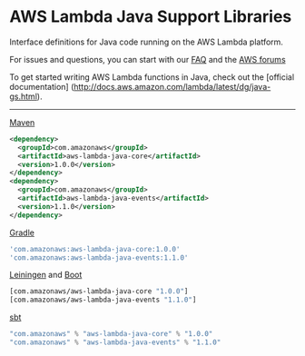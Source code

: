 # AWS Lambda Java Support Libraries 
Interface definitions for Java code running on the AWS Lambda platform.

For issues and questions, you can start with our [FAQ](https://aws.amazon.com/lambda/faqs/) and the [AWS forums](https://forums.aws.amazon.com/forum.jspa?forumID=186)

To get started writing AWS Lambda functions in Java, check out the [official documentation] (http://docs.aws.amazon.com/lambda/latest/dg/java-gs.html).

___

[Maven](https://maven.apache.org)

```xml
<dependency>
  <groupId>com.amazonaws</groupId>
  <artifactId>aws-lambda-java-core</artifactId>
  <version>1.0.0</version>
</dependency>
<dependency>
  <groupId>com.amazonaws</groupId>
  <artifactId>aws-lambda-java-events</artifactId>
  <version>1.1.0</version>
</dependency>
```

[Gradle](https://gradle.org)

```groovy
'com.amazonaws:aws-lambda-java-core:1.0.0'
'com.amazonaws:aws-lambda-java-events:1.1.0'
```

[Leiningen](http://leiningen.org) and [Boot](http://boot-clj.com)

```clojure
[com.amazonaws/aws-lambda-java-core "1.0.0"]
[com.amazonaws/aws-lambda-java-events "1.1.0"]
```

[sbt](http://www.scala-sbt.org)

```scala
"com.amazonaws" % "aws-lambda-java-core" % "1.0.0"
"com.amazonaws" % "aws-lambda-java-events" % "1.1.0"
```
